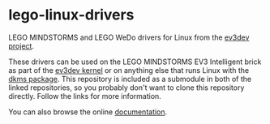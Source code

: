 lego-linux-drivers
==================

LEGO MINDSTORMS and LEGO WeDo drivers for Linux from the [ev3dev project].

These drivers can be used on the LEGO MINDSTORMS EV3 Intelligent brick as part
of the [ev3dev kernel] or on anything else that runs Linux with the [dkms
package]. This repository is included as a submodule in both of the linked
repositories, so you probably don't want to clone this repository directly.
Follow the links for more information.

You can also browse the online [documentation].

[ev3dev project]: http://www.ev3dev.org
[ev3dev kernel]: https://github.com/ev3dev/ev3dev-kernel
[dkms package]: https://github.com/ev3dev/lego-linux-drivers-dkms
[documentation]: http://docs.ev3dev.org/projects/lego-linux-drivers/en/ev3dev-buster/
